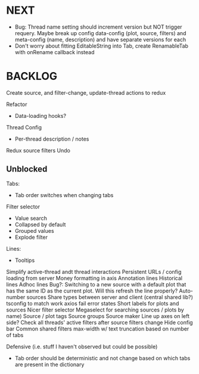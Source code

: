 # NEXT
* Bug: Thread name setting should increment version but NOT trigger requery. Maybe break up config data-config (plot, source, filters) and meta-config (name, description) and have separate versions for each
* Don't worry about fitting EditableString into Tab, create RenamableTab with onRename callback instead

# BACKLOG
Create source, and filter-change, update-thread actions to redux

Refactor
* Data-loading hooks?

Thread Config
* Per-thread description / notes

Redux source filters
Undo

## Unblocked
Tabs:
* Tab order switches when changing tabs

Filter selector
* Value search
* Collapsed by default
* Grouped values
* Explode filter

Lines:
* Tooltips

Simplify active-thread andt thread interactions
Persistent URLs / config loading from server
Money formatting in axis
Annotation lines
Historical lines
Adhoc lines
Bug?: Switching to a new source with a default plot that has the same ID as the current plot. Will this refresh the line properly?
Auto-number sources
Share types between server and client (central shared lib?)
tsconfig to match work
axios fail error states
Short labels for plots and sources
Nicer filter selector
Megaselect for searching sources / plots by name)
Source / plot tags
Source groups
Source maker
Line up axes on left side?
Check all threads' active filters after source filters change
Hide config bar
Common shared filters
max-width w/ text truncation based on number of tabs

Defensive (i.e. stuff I haven't observed but could be possible)
* Tab order should be deterministic and not change based on which tabs are present in the dictionary